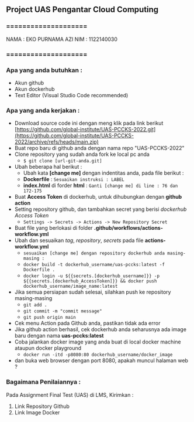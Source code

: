 ## Project UAS Pengantar Cloud Computing

### ====================

NAMA : EKO PURNAMA AZI
NIM : 1122140030

### ====================

### Apa yang anda butuhkan :

- Akun github
- Akun dockerhub
- Text Editor (Visual Studio Code recommended)

### Apa yang anda kerjakan :

- Download source code ini dengan meng klik pada link berikut [https://github.com/global-institute/UAS-PCCKS-2022.git](https://github.com/global-institute/UAS-PCCKS-2022/archive/refs/heads/main.zip)
- Buat repo baru di github anda dengan nama repo "UAS-PCCKS-2022"
- Clone repository yang sudah anda fork ke local pc anda
  - `$ git clone [url-git-anda.git]`
- Ubah beberapa hal berikut :
  - Ubah kata **[change me]** dengan indentitas anda, pada file berikut :
  - **Dockerfile** : `Sesuaikan instruksi : LABEL`
  - **index.html** di forder **html** : `Ganti [change me] di line : 76 dan 172-175`
- Buat **Access Token** di dockerhub, untuk dihubungkan dengan **github action**
- Setting repository github, dan tambahkan secret yang berisi _dockerhub Access Token_
  - `Settings -> Secrets -> Actions -> New Repository Secret`
- Buat file yang berlokasi di folder **.github/workflows/actions-workflow.yml**
- Ubah dan sesuaikan _tag_, _repository_, _secrets_ pada file **actions-workflow.yml**
  - `sesuaikan [change me] dengan repository dockerhub anda masing-masing :`
  - `docker build -t dockerhub_username/uas-pccks:latest -f Dockerfile .`
  - `docker login -u ${{secrets.[dockerhub_username]}} -p ${{secrets.[dockerhub_AccessToken]}} && docker push dockerhub_username/image_name:latest`
- Jika semua persiapan sudah selesai, silahkan push ke repository masing-masing
  - `git add .`
  - `git commit -m "commit message"`
  - `git push origin main`
- Cek menu Action pada Github anda, pastikan tidak ada error
- Jika github action berhasil, cek dockerhub anda seharusnya ada image baru dengan nama **uas-pccks:latest**
- Coba jalankan docker image yang anda buat di local docker machine ataupun docker playground
  - `docker run -itd -p8080:80 dockerhub_username/docker_image`
- dan buka web browser dengan port 8080, apakah muncul halaman web ?

### Bagaimana Penilaiannya :

Pada Assignment Final Test (UAS) di LMS, Kirimkan :

1. Link Repository Github
2. Link Image Docker
